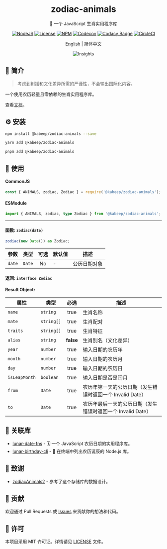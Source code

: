 <div align="center">

<h1>zodiac-animals</h1>

🐼 一个 JavaScript 生肖实用程序库

[![NodeJS][node-image]][node-url]
[![License][license-image]][license-url]
[![NPM][npm-image]][npm-url]
[![Codecov][codecov-image]][codecov-url]
[![Codacy Badge][codacy-image]][codacy-url]
[![CircleCI][circleci-image]][circleci-url]

[English][en-us-url] | 简体中文

![Insights][insights-url]

</div>

## 📖 简介

> 考虑到树摇和文化差异所需的严谨性，不会输出国际化内容。

一个使用农历轻量且零依赖的生肖实用程序库。

查看[文档][docs-url]。

## ⚙️ 安装

```bash
npm install @kabeep/zodiac-animals --save
```

```bash
yarn add @kabeep/zodiac-animals
```

```bash
pnpm add @kabeep/zodiac-animals
```

## 🚀 使用

#### CommonJS

```typescript
const { ANIMALS, zodiac, Zodiac } = require('@kabeep/zodiac-animals');
```

#### ESModule

```typescript
import { ANIMALS, zodiac, type Zodiac } from '@kabeep/zodiac-animals';
```

---

#### 函数: `zodiac(date)`

```typescript
zodiac(new Date()) as Zodiac;
```

| 参数     | 类型     | 可选 | 默认值 | 描述     |
|--------|--------|:--:|-----|--------|
| `date` | `Date` | No | -   | 公历日期对象 |

#### 返回: `interface Zodiac`

**Result Object:**

| 属性            | 类型         |    必选     | 描述                                   |
|---------------|------------|:---------:|--------------------------------------|
| `name`        | `string`   |   true    | 生肖名称                                 |
| `mate`        | `string[]` |   true    | 生肖配对                                 |
| `traits`      | `string[]` |   true    | 生肖特征                                 |
| `alias`       | `string`   | **false** | 生肖别名（文化差异）                           |
| `year`        | `number`   |   true    | 输入日期的农历年                             |
| `month`       | `number`   |   true    | 输入日期的农历月                             |
| `day`         | `number`   |   true    | 输入日期的农历日                             |
| `isLeapMonth` | `boolean`  |   true    | 输入日期是否是闰月                            |
| `from`        | `Date`     |   true    | 农历年第一天的公历日期（发生错误时返回一个 Invalid Date）  |
| `to`          | `Date`     |   true    | 农历年最后一天的公历日期（发生错误时返回一个 Invalid Date） |

## 🔗 关联库

- [lunar-date-fns][lunar-date-fns-url] - 🗓️ 一个 JavaScript 农历日期的实用程序库。
- [lunar-birthday-cli][lunar-birthday-cli-url] - 🎂 在终端中列出农历诞辰的 Node.js 库。

## 🏅 致谢

- [zodiacAnimals2][credits-url] - 参考了这个存储库的数据设计。

## 🤝 贡献

欢迎通过 Pull Requests 或 [Issues](https://github.com/kabeep/lunar-date-fns/issues) 来贡献你的想法和代码。

## 📄 许可

本项目采用 MIT 许可证。详情请见 [LICENSE](LICENSE) 文件。


[node-image]: https://img.shields.io/node/v/%40kabeep%2Fzodiac-animals?color=lightseagreen
[node-url]: https://nodejs.org/docs/latest/api/

[npm-image]: https://img.shields.io/npm/d18m/%40kabeep%2Fzodiac-animals?color=cornflowerblue
[npm-url]: https://www.npmjs.com/package/@kabeep/zodiac-animals

[codecov-image]: https://codecov.io/gh/kabeep/zodiac-animals/graph/badge.svg?token=SN18SFJw3N
[codecov-url]: https://codecov.io/gh/kabeep/zodiac-animals

[codacy-image]: https://app.codacy.com/project/badge/Grade/f9ecd4622c104d4eb0d6f1a5e289e8fe
[codacy-url]: https://app.codacy.com/gh/kabeep/zodiac-animals/dashboard?utm_source=gh&utm_medium=referral&utm_content=&utm_campaign=Badge_grade

[circleci-image]: https://dl.circleci.com/status-badge/img/gh/kabeep/zodiac-animals/tree/master.svg?style=shield
[circleci-url]: https://dl.circleci.com/status-badge/redirect/gh/kabeep/zodiac-animals/tree/master

[insights-url]: https://repobeats.axiom.co/api/embed/587b7e5e404afd72869d684be271f8ca28f350ef.svg "Repobeats analytics image"

[docs-url]: https://kabeep.github.io/zodiac-animals
[issues-url]: https://github.com/kabeep/zodiac-animals/issues

[license-image]: https://img.shields.io/github/license/kabeep/zodiac-animals?color=slateblue
[license-url]: LICENSE

[en-us-url]: README.md
[zh-cn-url]: README.zh-CN.md

[lunar-date-fns-url]: https://github.com/kabeep/lunar-date-fns
[lunar-birthday-cli-url]: https://github.com/kabeep/lunar-birthday-cli
[credits-url]: https://github.com/davisnatalie/zodiacAnimals2

